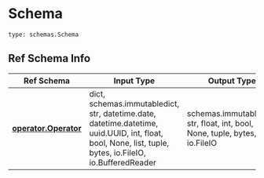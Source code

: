 # Schema
```
type: schemas.Schema
```

## Ref Schema Info
Ref Schema | Input Type | Output Type
---------- | ---------- | -----------
[**operator.Operator**](../../../../../../../components/schema/operator.md) | dict, schemas.immutabledict, str, datetime.date, datetime.datetime, uuid.UUID, int, float, bool, None, list, tuple, bytes, io.FileIO, io.BufferedReader | schemas.immutabledict, str, float, int, bool, None, tuple, bytes, io.FileIO
